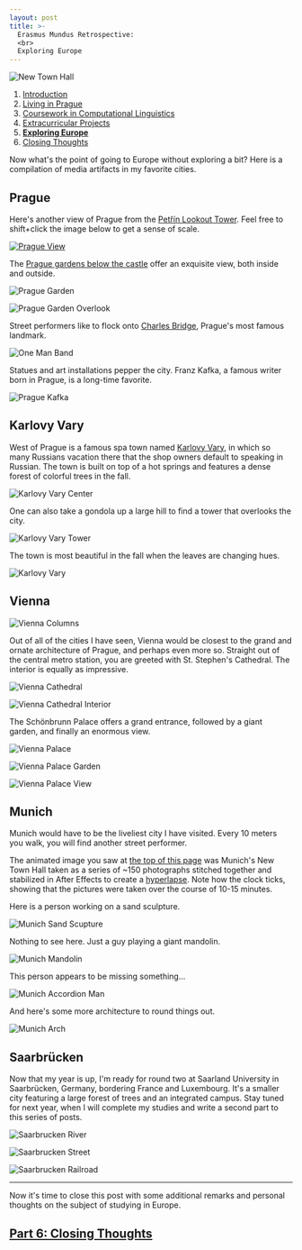 ```yaml
---
layout: post
title: >-
  Erasmus Mundus Retrospective:
  <br>
  Exploring Europe
---
```


![New Town Hall](/public/img/munich-cathedral.gif "Munich's New Town Hall in Marienplatz")

1. [Introduction](/erasmus-mundus)
1. [Living in Prague](/erasmus-living-in-prague)
1. [Coursework in Computational Linguistics](/erasmus-coursework-in-computational-linguistics)
1. [Extracurricular Projects](/erasmus-extracurricular-projects)
1. **[Exploring Europe](/erasmus-exploring-europe)**
1. [Closing Thoughts](/erasmus-mundus-conclusion)

Now what's the point of going to Europe without exploring a bit? Here is a compilation of media artifacts in my favorite cities.

## Prague

Here's another view of Prague from the [Petřín Lookout Tower](https://www.prague.eu/en/object/places/116/petrin-lookout-tower-petrinska-rozhledna). Feel free to shift+click the image below to get a sense of scale.

[![Prague View](/public/img/prague-petrin-view.jpg "Another view from the Petřín Lookout Tower.")](/public/img/prague-petrin-view.jpg)

The [Prague gardens below the castle](https://www.palacove-zahrady.cz/en) offer an exquisite view, both inside and outside.

![Prague Garden](/public/img/prague-garden.jpg "A view of the Prague garden below the castle.")

![Prague Garden Overlook](/public/img/prague-overlooking.jpg "A view from the Prague garden.")

Street performers like to flock onto [Charles Bridge](http://www.myczechrepublic.com/prague/sightseeing/charles_bridge.html), Prague's most famous landmark.

![One Man Band](/public/img/prague-one-man-band.jpg "A one man band on Charles Bridge")

Statues and art installations pepper the city. Franz Kafka, a famous writer born in Prague, is a long-time favorite.

![Prague Kafka](/public/img/prague-kafka.jpg "A rotating statue of Kafka.")

## Karlovy Vary

West of Prague is a famous spa town named [Karlovy Vary](https://www.karlovyvary.cz/en), in which so many Russians vacation there that the shop owners default to speaking in Russian. The town is built on top of a hot springs and features a dense forest of colorful trees in the fall.

![Karlovy Vary Center](/public/img/karlovy-vary-center.jpg "Near the center of Karlovy Vary")

One can also take a gondola up a large hill to find a tower that overlooks the city.

![Karlovy Vary Tower](/public/img/karlovy-vary-tower.jpg "A tower at the top of a large hill overlooking the city")

The town is most beautiful in the fall when the leaves are changing hues.

![Karlovy Vary](/public/img/karlovy-vary-overlook.jpg "Overlooking the spa town, Karlovy Vary")

## Vienna

![Vienna Columns](/public/img/vienna-columns.jpg "Karlskirche, an 18th-century domed cathedral")

Out of all of the cities I have seen, Vienna would be closest to the grand and ornate architecture of Prague, and perhaps even more so. Straight out of the central metro station, you are greeted with St. Stephen's Cathedral. The interior is equally as impressive.

![Vienna Cathedral](/public/img/vienna-cathedral.jpg "St. Stephen's Cathedral in the heart of Vienna")

![Vienna Cathedral Interior](/public/img/vienna-cathedral-interior.jpg "The interior of St. Stephen's Cathedral")

The Schönbrunn Palace offers a grand entrance, followed by a giant garden, and finally an enormous view.

![Vienna Palace](/public/img/vienna-palace.jpg "The front face of the Schönbrunn Palace")

![Vienna Palace Garden](/public/img/vienna-palace-garden.jpg "The Schönbrunn Palace garden")

![Vienna Palace View](/public/img/vienna-palace-view.jpg "A view from the Schönbrunn Palace")

## Munich

Munich would have to be the liveliest city I have visited. Every 10 meters you walk, you will find another street performer.

The animated image you saw at [the top of this page](.) was Munich's New Town Hall taken as a series of ~150 photographs stitched together and stabilized in After Effects to create a [hyperlapse](https://creators.vice.com/en_au/article/nz4neg/whats-the-difference-between-a-timelapse-and-hyperlapse). Note how the clock ticks, showing that the pictures were taken over the course of 10-15 minutes.

Here is a person working on a sand sculpture.

![Munich Sand Scupture](/public/img/munich-sand.jpg "A street performer working on a sand sculpture")

Nothing to see here. Just a guy playing a giant mandolin.

![Munich Mandolin](/public/img/munich-mandolin.jpg "I love giant mandolins")

This person appears to be missing something...

![Munich Accordion Man](/public/img/munich-torso.jpg "Missing something?")

And here's some more architecture to round things out.

![Munich Arch](/public/img/munich-arch.jpg "An arch")

## Saarbrücken

Now that my year is up, I'm ready for round two at Saarland University in Saarbrücken, Germany, bordering France and Luxembourg. It's a smaller city featuring a large forest of trees and an integrated campus. Stay tuned for next year, when I will complete my studies and write a second part to this series of posts.

![Saarbrucken River](/public/img/saarbrucken-river.jpg "The Saar river")

![Saarbrucken Street](/public/img/saarbrucken-street.jpg "A street in Saarbrucken")

![Saarbrucken Railroad](/public/img/saarbrucken-railroad.jpg "A railroad in Saarbrucken")

---

Now it's time to close this post with some additional remarks and personal thoughts on the subject of studying in Europe.

## [Part 6: Closing Thoughts](/erasmus-mundus-conclusion)
